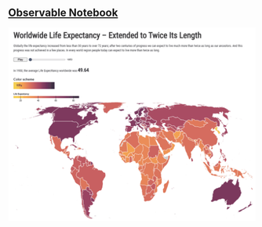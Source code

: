 ## [Observable Notebook](https://observablehq.com/d/fac2e35dd3d2aa86)

![](https://github.com/deepdk/TidyTuesday_2023/blob/main/2023/images/life.gif)
